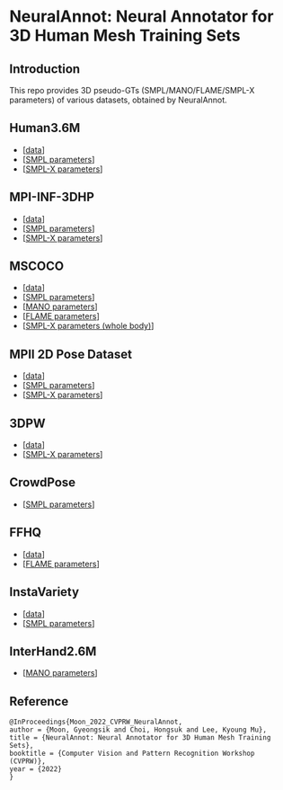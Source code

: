 
# **NeuralAnnot: Neural Annotator for 3D Human Mesh Training Sets**
  
## Introduction  
This repo provides 3D pseudo-GTs (SMPL/MANO/FLAME/SMPL-X parameters) of various datasets, obtained by NeuralAnnot.

  
## Human3.6M
* [[data](https://drive.google.com/drive/folders/1kgVH-GugrLoc9XyvP6nRoaFpw3TmM5xK?usp=sharing)]
* [[SMPL parameters](https://drive.google.com/drive/folders/1xLkuyrjB832o5aG_M3g3EEf0PXqKkvS8?usp=sharing)]
* [[SMPL-X parameters](https://drive.google.com/drive/folders/1opns6ta471PPzvVhhm9Anv5HMd5hCdoj?usp=sharing)]

## MPI-INF-3DHP
* [[data](https://drive.google.com/drive/folders/1oHzb4oJHPZllLgN_yjyatp1LdqdP0R61?usp=sharing)]
* [[SMPL parameters](https://drive.google.com/file/d/1mxyPTnwM7D5L0NhtSEY1-pl3k5mS2IV6/view?usp=sharing)]
* [[SMPL-X parameters](https://drive.google.com/file/d/1lBJyu95xN4EhDyDA1GLkLqlh0SfAKU9a/view?usp=sharing)]

## MSCOCO
* [[data](https://github.com/jin-s13/COCO-WholeBody)]
* [[SMPL parameters](https://drive.google.com/file/d/14XDSCdvpW_fJe_plbQ9wPwLv2VjdNuYZ/view?usp=sharing)]
* [[MANO parameters](https://drive.google.com/file/d/183lpJD88LNxZH9iDJackWCQrg9LBrQ0p/view?usp=sharing)]
* [[FLAME parameters](https://drive.google.com/file/d/1VIsrPk9Ub547AN3dZH-XyfZbfNl0OYtX/view?usp=sharing)]
* [[SMPL-X parameters (whole body)](https://drive.google.com/file/d/1Jrx7IWdjg-1HYwv0ztLNv0oy3Y_MOkVy/view?usp=sharing)]

## MPII 2D Pose Dataset
* [[data](https://drive.google.com/drive/folders/1MmQ2FRP0coxHGk0Ntj0JOGv9OxSNuCfK?usp=sharing)]
* [[SMPL parameters](https://drive.google.com/file/d/1dvtXmRWuTw1Rv89I8uGFl-YkZbhg3Lqz/view?usp=sharing)]
* [[SMPL-X parameters](https://drive.google.com/file/d/13YsJra9b_EONRexNxG7k1F9zp10SiWt5/view?usp=sharing)]

## 3DPW
* [[data](https://drive.google.com/drive/folders/1fWrx0jnWzcudU6FN6QCZWefaOFSAadgR?usp=sharing)]
* [[SMPL-X parameters](https://drive.google.com/drive/folders/1iff6d8_BJmbWCcnBGnGgLO5_n4Cvk77e?usp=sharing)]

## CrowdPose
* [[SMPL parameters](https://drive.google.com/drive/folders/1cTLcsb54LcUjlaiqdmwfg0UEZJ7IftFi?usp=sharing)]

## FFHQ
* [[data](https://drive.google.com/file/d/1lG8rakysBXyzwNaTlmDD0hRtQQl8Dssw/view?usp=sharing)]
* [[FLAME parameters](https://drive.google.com/file/d/1MtEtal-mmE9j36f_Nz160E_N1CLK07yf/view?usp=sharing)]

## InstaVariety
* [[data](https://drive.google.com/drive/folders/1sF-o1mpLu2hXe_QlAnRnX5W_QIh3qNgh?usp=sharing)]
* [[SMPL parameters](https://drive.google.com/drive/folders/1W6LK4h6_dr1gfBMY7gas375M9LxrqDSD?usp=sharing)]

## InterHand2.6M
* [[MANO parameters](https://mks0601.github.io/InterHand2.6M/)]


## 
## Reference  
```  
@InProceedings{Moon_2022_CVPRW_NeuralAnnot,  
author = {Moon, Gyeongsik and Choi, Hongsuk and Lee, Kyoung Mu},  
title = {NeuralAnnot: Neural Annotator for 3D Human Mesh Training Sets},  
booktitle = {Computer Vision and Pattern Recognition Workshop (CVPRW)},  
year = {2022}  
}  
```
